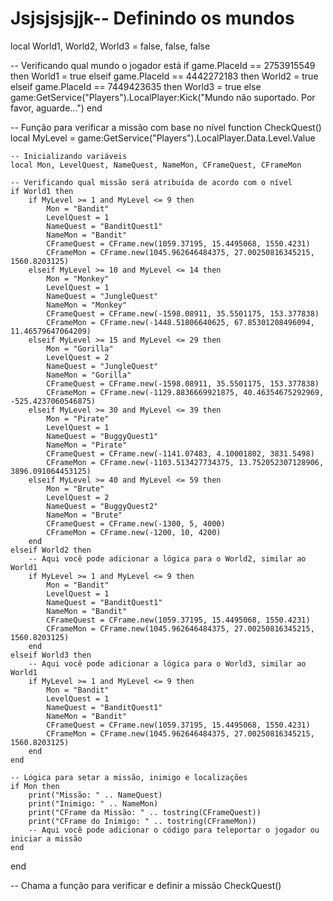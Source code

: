 # Jsjsjsjsjjk-- Definindo os mundos
local World1, World2, World3 = false, false, false

-- Verificando qual mundo o jogador está
if game.PlaceId == 2753915549 then
    World1 = true
elseif game.PlaceId == 4442272183 then
    World2 = true
elseif game.PlaceId == 7449423635 then
    World3 = true
else
    game:GetService("Players").LocalPlayer:Kick("Mundo não suportado. Por favor, aguarde...")
end

-- Função para verificar a missão com base no nível
function CheckQuest()
    local MyLevel = game:GetService("Players").LocalPlayer.Data.Level.Value

    -- Inicializando variáveis
    local Mon, LevelQuest, NameQuest, NameMon, CFrameQuest, CFrameMon

    -- Verificando qual missão será atribuída de acordo com o nível
    if World1 then
        if MyLevel >= 1 and MyLevel <= 9 then
            Mon = "Bandit"
            LevelQuest = 1
            NameQuest = "BanditQuest1"
            NameMon = "Bandit"
            CFrameQuest = CFrame.new(1059.37195, 15.4495068, 1550.4231)
            CFrameMon = CFrame.new(1045.962646484375, 27.00250816345215, 1560.8203125)
        elseif MyLevel >= 10 and MyLevel <= 14 then
            Mon = "Monkey"
            LevelQuest = 1
            NameQuest = "JungleQuest"
            NameMon = "Monkey"
            CFrameQuest = CFrame.new(-1598.08911, 35.5501175, 153.377838)
            CFrameMon = CFrame.new(-1448.51806640625, 67.85301208496094, 11.46579647064209)
        elseif MyLevel >= 15 and MyLevel <= 29 then
            Mon = "Gorilla"
            LevelQuest = 2
            NameQuest = "JungleQuest"
            NameMon = "Gorilla"
            CFrameQuest = CFrame.new(-1598.08911, 35.5501175, 153.377838)
            CFrameMon = CFrame.new(-1129.8836669921875, 40.46354675292969, -525.4237060546875)
        elseif MyLevel >= 30 and MyLevel <= 39 then
            Mon = "Pirate"
            LevelQuest = 1
            NameQuest = "BuggyQuest1"
            NameMon = "Pirate"
            CFrameQuest = CFrame.new(-1141.07483, 4.10001802, 3831.5498)
            CFrameMon = CFrame.new(-1103.513427734375, 13.752052307128906, 3896.091064453125)
        elseif MyLevel >= 40 and MyLevel <= 59 then
            Mon = "Brute"
            LevelQuest = 2
            NameQuest = "BuggyQuest2"
            NameMon = "Brute"
            CFrameQuest = CFrame.new(-1300, 5, 4000)
            CFrameMon = CFrame.new(-1200, 10, 4200)
        end
    elseif World2 then
        -- Aqui você pode adicionar a lógica para o World2, similar ao World1
        if MyLevel >= 1 and MyLevel <= 9 then
            Mon = "Bandit"
            LevelQuest = 1
            NameQuest = "BanditQuest1"
            NameMon = "Bandit"
            CFrameQuest = CFrame.new(1059.37195, 15.4495068, 1550.4231)
            CFrameMon = CFrame.new(1045.962646484375, 27.00250816345215, 1560.8203125)
        end
    elseif World3 then
        -- Aqui você pode adicionar a lógica para o World3, similar ao World1
        if MyLevel >= 1 and MyLevel <= 9 then
            Mon = "Bandit"
            LevelQuest = 1
            NameQuest = "BanditQuest1"
            NameMon = "Bandit"
            CFrameQuest = CFrame.new(1059.37195, 15.4495068, 1550.4231)
            CFrameMon = CFrame.new(1045.962646484375, 27.00250816345215, 1560.8203125)
        end
    end

    -- Lógica para setar a missão, inimigo e localizações
    if Mon then
        print("Missão: " .. NameQuest)
        print("Inimigo: " .. NameMon)
        print("CFrame da Missão: " .. tostring(CFrameQuest))
        print("CFrame do Inimigo: " .. tostring(CFrameMon))
        -- Aqui você pode adicionar o código para teleportar o jogador ou iniciar a missão
    end
end

-- Chama a função para verificar e definir a missão
CheckQuest()
